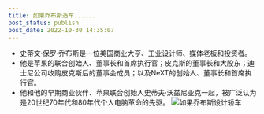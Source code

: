 ```yaml
---
title: 如果乔布斯造车......
post_status: publish
post_date: 2022-10-30 14:35:07
---
```


- 史蒂文·保罗·乔布斯是一位美国商业大亨、工业设计师、媒体老板和投资者。
- 他是苹果的联合创始人、董事长和首席执行官；皮克斯的董事长和大股东；迪士尼公司收购皮克斯后的董事会成员；以及NeXT的创始人、董事长和首席执行官。
- 他和他的早期商业伙伴、苹果联合创始人史蒂夫·沃兹尼亚克一起，被广泛认为是20世纪70年代和80年代个人电脑革命的先驱。
![如果乔布斯设计轿车](https://cdn.fendou.la/fendou/2022/04/design-by-jobs.jpg)
